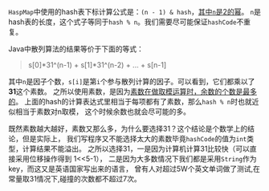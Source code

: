`HaspMap`中使用的hash表下标计算公式是：`(n - 1) & hash`，[其中`n`是2的幂][surplus]。
`n`是hash表的长度，这个式子等同于`hash % n`。我们需要尽可能保证`hashCode`不重复。

Java中散列算法的结果等价于下面的等式：
> s[0]*31^(n-1) + s[1]*31^(n-2) + ... + s[n-1]

其中`n`是因子个数，`s[i]`是第`i`个参与散列计算的因子。可以看到，它们都乘以了**31**这个素数。
之所以使用素数，是因为[素数在做取模运算时，余数的个数是最多的][prime]。
上面的hash的计算表达式里相当于每项都有了素数，那么`hash % n`时也就近似相当于素数对n取模，
这个时候余数也就会尽可能的多。

既然素数越大越好，素数又那么多，为什么要选择31？这个结论是个数学上的结论，但是实际上，
我们写程序又不能选择太大的素数毕竟`hashCode`的值为`int`类型，计算结果不能溢出。
之所以选择31，一是因为计算机计算31比较快（可以直接采用位移操作得到 1<<5-1），
二是因为大多数情况下我们都是采用`String`作为key，而这又是英语国家写出来的语言，
曾有人对超过5W个英文单词做了测试,在常量取31情况下,碰撞的次数都不超过7次。

[surplus]: https://www.jianshu.com/p/0711e9eb8cef
[prime]: https://blog.csdn.net/afei__/article/details/83010897